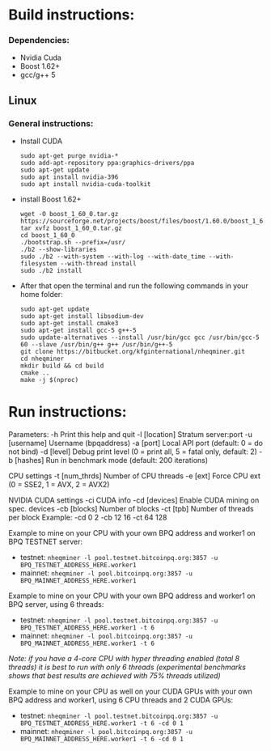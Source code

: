 # Build instructions:

### Dependencies:
  - Nvidia Cuda
  - Boost 1.62+
  - gcc/g++ 5

## Linux
### General instructions:
  - Install CUDA
    ````
    sudo apt-get purge nvidia-*
    sudo add-apt-repository ppa:graphics-drivers/ppa
    sudo apt-get update
    sudo apt install nvidia-396
    sudo apt install nvidia-cuda-toolkit
    ````

  - install Boost 1.62+
	````
	wget -O boost_1_60_0.tar.gz https://sourceforge.net/projects/boost/files/boost/1.60.0/boost_1_60_0.tar.gz/download
	tar xvfz boost_1_60_0.tar.gz
	cd boost_1_60_0
	./bootstrap.sh --prefix=/usr/
	./b2 --show-libraries
	sudo ./b2 --with-system --with-log --with-date_time --with-filesystem --with-thread install
	sudo ./b2 install
	````
  - After that open the terminal and run the following commands in your home folder:
	````
	sudo apt-get update 
	sudo apt-get install libsodium-dev
	sudo apt-get install cmake3
	sudo apt-get install gcc-5 g++-5
	sudo update-alternatives --install /usr/bin/gcc gcc /usr/bin/gcc-5 60 --slave /usr/bin/g++ g++ /usr/bin/g++-5
	git clone https://bitbucket.org/kfginternational/nheqminer.git
	cd nheqminer
	mkdir build && cd build
	cmake ..
	make -j $(nproc)
	````
	  
# Run instructions:

Parameters: 
	-h		Print this help and quit
	-l [location]	Stratum server:port
	-u [username]	Username (bpqaddress)
	-a [port]	Local API port (default: 0 = do not bind)
	-d [level]	Debug print level (0 = print all, 5 = fatal only, default: 2)
	-b [hashes] Run in benchmark mode (default: 200 iterations)

CPU settings
	-t [num_thrds]	Number of CPU threads
	-e [ext]	Force CPU ext (0 = SSE2, 1 = AVX, 2 = AVX2)

NVIDIA CUDA settings
	-ci		CUDA info
	-cd [devices]	Enable CUDA mining on spec. devices
	-cb [blocks]	Number of blocks
	-ct [tpb]	Number of threads per block
Example: -cd 0 2 -cb 12 16 -ct 64 128
  
Example to mine on your CPU with your own BPQ address and worker1 on BPQ TESTNET server:
- testnet:
        `nheqminer -l pool.testnet.bitcoinpq.org:3857 -u BPQ_TESTNET_ADDRESS_HERE.worker1`
- mainnet:
        `nheqminer -l pool.bitcoinpq.org:3857 -u BPQ_MAINNET_ADDRESS_HERE.worker1`        

Example to mine on your CPU with your own BPQ address and worker1 on BPQ server, using 6 threads:
- testnet:
        `nheqminer -l pool.testnet.bitcoinpq.org:3857 -u BPQ_TESTNET_ADDRESS_HERE.worker1 -t 6`
- mainnet:
        `nheqminer -l pool.bitcoinpq.org:3857 -u BPQ_MAINNET_ADDRESS_HERE.worker1 -t 6`

<i>Note: if you have a 4-core CPU with hyper threading enabled (total 8 threads) it is best to run with only 6 threads (experimental benchmarks shows that best results are achieved with 75% threads utilized)</i>

Example to mine on your CPU as well on your CUDA GPUs with your own BPQ address and worker1, using 6 CPU threads and 2 CUDA GPUs:
- testnet:
        `nheqminer -l pool.testnet.bitcoinpq.org:3857 -u BPQ_TESTNET_ADDRESS_HERE.worker1 -t 6 -cd 0 1`
- mainnet:
        `nheqminer -l pool.bitcoinpq.org:3857 -u BPQ_MAINNET_ADDRESS_HERE.worker1 -t 6 -cd 0 1`

